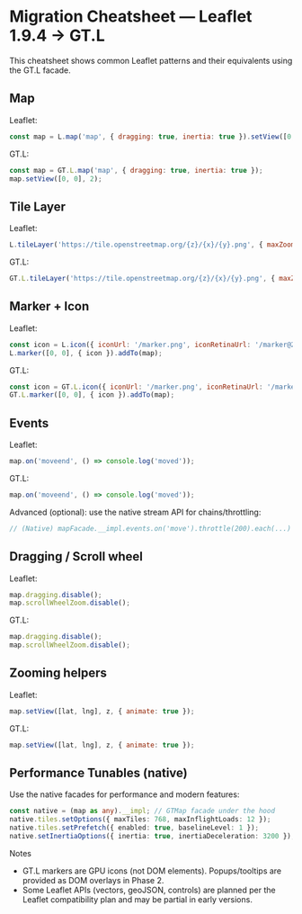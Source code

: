 # Migration Cheatsheet — Leaflet 1.9.4 → GT.L

This cheatsheet shows common Leaflet patterns and their equivalents using the GT.L facade.

## Map

Leaflet:
```js
const map = L.map('map', { dragging: true, inertia: true }).setView([0, 0], 2);
```

GT.L:
```js
const map = GT.L.map('map', { dragging: true, inertia: true });
map.setView([0, 0], 2);
```

## Tile Layer

Leaflet:
```js
L.tileLayer('https://tile.openstreetmap.org/{z}/{x}/{y}.png', { maxZoom: 19 }).addTo(map);
```

GT.L:
```js
GT.L.tileLayer('https://tile.openstreetmap.org/{z}/{x}/{y}.png', { maxZoom: 19 }).addTo(map);
```

## Marker + Icon

Leaflet:
```js
const icon = L.icon({ iconUrl: '/marker.png', iconRetinaUrl: '/marker@2x.png', iconSize: [25, 41] });
L.marker([0, 0], { icon }).addTo(map);
```

GT.L:
```js
const icon = GT.L.icon({ iconUrl: '/marker.png', iconRetinaUrl: '/marker@2x.png', iconSize: [25, 41] });
GT.L.marker([0, 0], { icon }).addTo(map);
```

## Events

Leaflet:
```js
map.on('moveend', () => console.log('moved'));
```

GT.L:
```js
map.on('moveend', () => console.log('moved'));
```

Advanced (optional): use the native stream API for chains/throttling:
```ts
// (Native) mapFacade.__impl.events.on('move').throttle(200).each(...)
```

## Dragging / Scroll wheel

Leaflet:
```js
map.dragging.disable();
map.scrollWheelZoom.disable();
```

GT.L:
```js
map.dragging.disable();
map.scrollWheelZoom.disable();
```

## Zooming helpers

Leaflet:
```js
map.setView([lat, lng], z, { animate: true });
```

GT.L:
```js
map.setView([lat, lng], z, { animate: true });
```

## Performance Tunables (native)

Use the native facades for performance and modern features:
```ts
const native = (map as any).__impl; // GTMap facade under the hood
native.tiles.setOptions({ maxTiles: 768, maxInflightLoads: 12 });
native.tiles.setPrefetch({ enabled: true, baselineLevel: 1 });
native.setInertiaOptions({ inertia: true, inertiaDeceleration: 3200 });
```

Notes
- GT.L markers are GPU icons (not DOM elements). Popups/tooltips are provided as DOM overlays in Phase 2.
- Some Leaflet APIs (vectors, geoJSON, controls) are planned per the Leaflet compatibility plan and may be partial in early versions.
